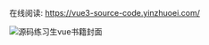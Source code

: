 在线阅读: https://vue3-source-code.yinzhuoei.com/

![源码练习生vue书籍封面](https://user-images.githubusercontent.com/35763284/150500997-0f475428-def1-4eb5-afc9-b14c2e806203.png)
